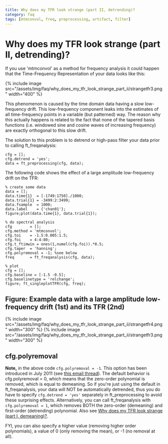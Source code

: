```yaml
---
title: Why does my TFR look strange (part II, detrending)?
category: faq
tags: [mtmconvol, freq, preprocessing, artifact, filter]
---
```


# Why does my TFR look strange (part II, detrending)?

If you use 'mtmconvol' as a method for frequency analysis it could happen that the Time-Frequency Representation of your data looks like this:

{% include image src="/assets/img/faq/why_does_my_tfr_look_strange_part_ii/strangetfr3.png" width="400" %}

This phenomenon is caused by the time domain data having a slow low-frequency drift. This low-frequency component leaks into the estimates of all time-frequency points in a variable (but patterned) way. The reason why this actually happens is related to the fact that none of the tapered basis functions (i.e. windowed sine and cosine waves of increasing frequency) are exactly orthogonal to this slow drift.

The solution to this problem is to detrend or high-pass filter your data prior to calling ft_freqanalysis:

    cfg = [];
    cfg.detrend = 'yes';
    data = ft_preprocessing(cfg, data);

The following code shows the effect of a large amplitude low-frequency drift on the TFR:

    % create some data
    data = [];
    data.time{1}  = [-1749:1750]./1000;
    data.trial{1} = -3499:2:3499;
    data.fsample  = 1000;
    data.label    = {'chan01'};
    figure;plot(data.time{1}, data.trial{1});

    % do spectral analysis
    cfg        = [];
    cfg.method = 'mtmconvol';
    cfg.toi    = -1.5:0.005:1.5;
    cfg.foi    = 4:4:80;
    cfg.t_ftimwin = ones(1,numel(cfg.foi)).*0.5;
    cfg.taper  = 'hanning';
    cfg.polyremoval = -1; %see below
    freq       = ft_freqanalysis(cfg, data);

    % plot
    cfg = [];
    cfg.baseline = [-1.5 -0.5];
    cfg.baselinetype = 'relchange';
    figure; ft_singleplotTFR(cfg, freq);

## Figure: Example data with a large amplitude low-frequency drift (1st) and its TFR (2nd)

{% include image src="/assets/img/faq/why_does_my_tfr_look_strange_part_ii/strangetfr4.png" width="300" %}
{% include image src="/assets/img/faq/why_does_my_tfr_look_strange_part_ii/strangetfr3.png" width="300" %}

## cfg.polyremoval

**Note,** in the above code `cfg.polyremoval = -1`. This option has been introduced in July 2011 (see [this email thread](http://mailman.science.ru.nl/pipermail/fieldtrip/2012-January/004666.html)). The default behavior is cfg.polyremoval = 0, which means that the zero-order polynomial is removed, which is equal to demeaning. So if you're just using the default in ft_freqanalysis, your data will NOT be automatically detrended, thus you do have to specify `cfg.detrend = 'yes'` separately in ft_preprocessing to avoid these surprising effects. Alternatively, you can call ft_freqanalysis with `cfg.polyremoval = 1`, which removes BOTH the zero-order (demeaning) and first-order (detrending) polynomial. Also see [Why does my TFR look strange (part I, demeaning)?](/faq/why_does_my_tfr_look_strange).

FYI, you can also specify a higher value (removing higher order polynomials), a value of 0 (only removing the mean), or -1 (no removal at all).
